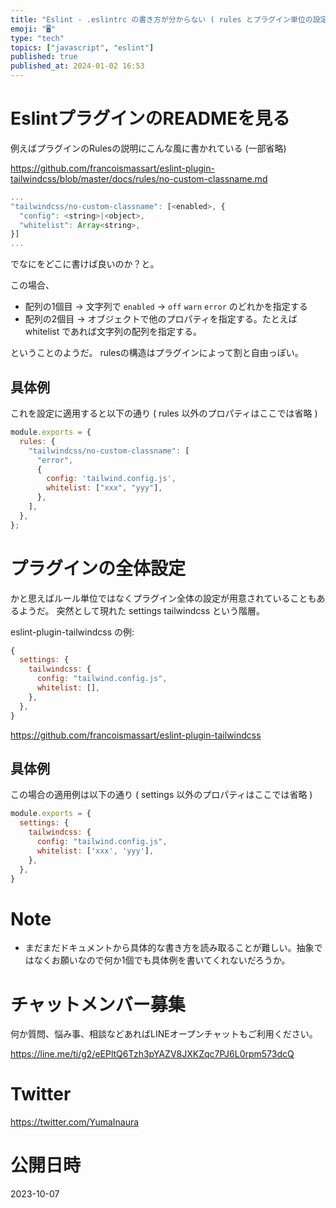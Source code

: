 ```yaml
---
title: "Eslint - .eslintrc の書き方が分からない ( rules とプラグイン単位の設定 )"
emoji: "🖥"
type: "tech"
topics: ["javascript", "eslint"]
published: true
published_at: 2024-01-02 16:53
---
```


# EslintプラグインのREADMEを見る

例えばプラグインのRulesの説明にこんな風に書かれている (一部省略)

https://github.com/francoismassart/eslint-plugin-tailwindcss/blob/master/docs/rules/no-custom-classname.md

```js
...
"tailwindcss/no-custom-classname": [<enabled>, {
  "config": <string>|<object>,
  "whitelist": Array<string>,
}]
...
```

でなにをどこに書けば良いのか？と。

この場合、

- 配列の1個目 -> 文字列で  `enabled` -> `off` `warn` `error` のどれかを指定する
- 配列の2個目 -> オブジェクトで他のプロパティを指定する。たとえば  whitelist であれば文字列の配列を指定する。

ということのようだ。
rulesの構造はプラグインによって割と自由っぽい。



## 具体例

これを設定に適用すると以下の通り
( rules 以外のプロパティはここでは省略 )

```js
module.exports = {
  rules: {
    "tailwindcss/no-custom-classname": [
      "error",
      {
        config: 'tailwind.config.js',
        whitelist: ["xxx", "yyy"],
      },
    ],
  },
};
```

# プラグインの全体設定

かと思えばルール単位ではなくプラグイン全体の設定が用意されていることもあるようだ。
突然として現れた settings tailwindcss という階層。

eslint-plugin-tailwindcss の例:

```js
{
  settings: {
    tailwindcss: {
      config: "tailwind.config.js",
      whitelist: [],
    },
  },
}
```

https://github.com/francoismassart/eslint-plugin-tailwindcss

## 具体例

この場合の適用例は以下の通り
( settings 以外のプロパティはここでは省略 )

```js
module.exports = {
  settings: {
    tailwindcss: {
      config: "tailwind.config.js",
      whitelist: ['xxx', 'yyy'],
    },
  },
}
```




# Note

- まだまだドキュメントから具体的な書き方を読み取ることが難しい。抽象ではなくお願いなので何か1個でも具体例を書いてくれないだろうか。



# チャットメンバー募集


何か質問、悩み事、相談などあればLINEオープンチャットもご利用ください。

https://line.me/ti/g2/eEPltQ6Tzh3pYAZV8JXKZqc7PJ6L0rpm573dcQ


# Twitter

https://twitter.com/YumaInaura


# 公開日時

2023-10-07
